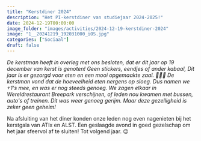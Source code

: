 ```yaml
---
title: "Kerstdiner 2024"
description: "Het PI-kerstdiner van studiejaar 2024-2025!"
date: 2024-12-19T00:00:00
image_folder: "images/activities/2024-12-19-kerstdiner-2024"
image: "1__20241219_192031000_iOS.jpg"
categories: ["Sociaal"]
draft: false
---
```


*De kerstman heeft in overleg met ons besloten,*
*dat er dit jaar op 19 december van kerst is genoten!*
*Geen stickers, eendjes of ander kabaal,*
*Dit jaar is er gezorgd voor eten en een mooi opgemaakte zaal. 🍴🍻🍖*
*De kerstman vond dat de hoeveelheid eten nergens op sloeg.*
*Dus namen we +1's mee, en was er nog steeds genoeg.*
*We zagen elkaar in Wereldrestaurant Breepark verschijnen,*
*of leden nou kwamen met bussen, auto's of treinen.*
*Dit was weer genoeg gerijm.*
*Maar deze gezelligheid is zeker geen geheim!*

Na afsluiting van het diner konden onze leden nog even nagenieten bij het kerstgala van ATIx en ALST.
Een geslaagde avond in goed gezelschap om het jaar sfeervol af te sluiten! Tot volgend jaar. 😉
